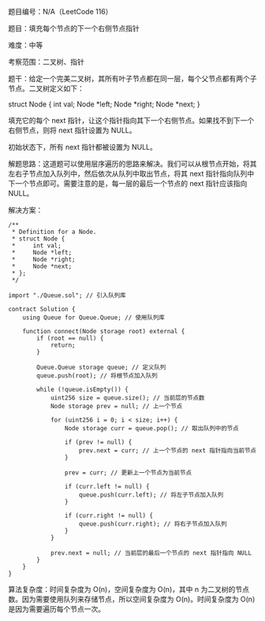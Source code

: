 题目编号：N/A（LeetCode 116）

题目：填充每个节点的下一个右侧节点指针

难度：中等

考察范围：二叉树、指针

题干：给定一个完美二叉树，其所有叶子节点都在同一层，每个父节点都有两个子节点。二叉树定义如下：

struct Node {
  int val;
  Node *left;
  Node *right;
  Node *next;
}

填充它的每个 next 指针，让这个指针指向其下一个右侧节点。如果找不到下一个右侧节点，则将 next 指针设置为 NULL。

初始状态下，所有 next 指针都被设置为 NULL。

解题思路：这道题可以使用层序遍历的思路来解决。我们可以从根节点开始，将其左右子节点加入队列中，然后依次从队列中取出节点，将其 next 指针指向队列中下一个节点即可。需要注意的是，每一层的最后一个节点的 next 指针应该指向 NULL。

解决方案：

```solidity
/**
 * Definition for a Node.
 * struct Node {
 *     int val;
 *     Node *left;
 *     Node *right;
 *     Node *next;
 * };
 */
 
import "./Queue.sol"; // 引入队列库

contract Solution {
    using Queue for Queue.Queue; // 使用队列库
    
    function connect(Node storage root) external {
        if (root == null) {
            return;
        }
        
        Queue.Queue storage queue; // 定义队列
        queue.push(root); // 将根节点加入队列
        
        while (!queue.isEmpty()) {
            uint256 size = queue.size(); // 当前层的节点数
            Node storage prev = null; // 上一个节点
            
            for (uint256 i = 0; i < size; i++) {
                Node storage curr = queue.pop(); // 取出队列中的节点
                
                if (prev != null) {
                    prev.next = curr; // 上一个节点的 next 指针指向当前节点
                }
                
                prev = curr; // 更新上一个节点为当前节点
                
                if (curr.left != null) {
                    queue.push(curr.left); // 将左子节点加入队列
                }
                
                if (curr.right != null) {
                    queue.push(curr.right); // 将右子节点加入队列
                }
            }
            
            prev.next = null; // 当前层的最后一个节点的 next 指针指向 NULL
        }
    }
}
```

算法复杂度：时间复杂度为 O(n)，空间复杂度为 O(n)，其中 n 为二叉树的节点数。因为需要使用队列来存储节点，所以空间复杂度为 O(n)。时间复杂度为 O(n) 是因为需要遍历每个节点一次。